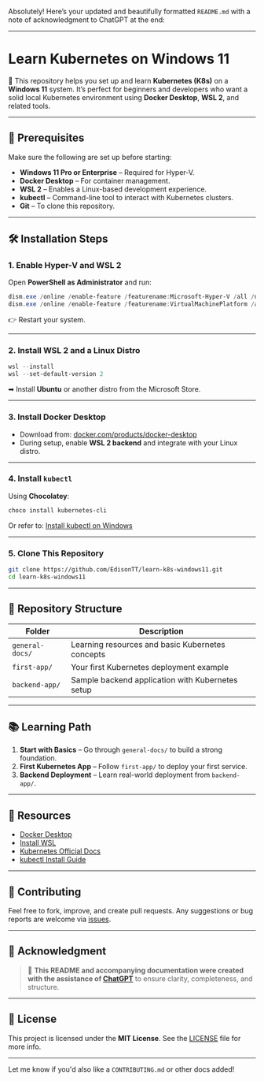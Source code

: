 Absolutely! Here’s your updated and beautifully formatted `README.md` with a note of acknowledgment to ChatGPT at the end:

---

# Learn Kubernetes on Windows 11

🚀 This repository helps you set up and learn **Kubernetes (K8s)** on a **Windows 11** system. It’s perfect for beginners and developers who want a solid local Kubernetes environment using **Docker Desktop**, **WSL 2**, and related tools.

---

## 🧰 Prerequisites

Make sure the following are set up before starting:

* **Windows 11 Pro or Enterprise** – Required for Hyper-V.
* **Docker Desktop** – For container management.
* **WSL 2** – Enables a Linux-based development experience.
* **kubectl** – Command-line tool to interact with Kubernetes clusters.
* **Git** – To clone this repository.

---

## 🛠 Installation Steps

### 1. Enable Hyper-V and WSL 2

Open **PowerShell as Administrator** and run:

```powershell
dism.exe /online /enable-feature /featurename:Microsoft-Hyper-V /all /norestart
dism.exe /online /enable-feature /featurename:VirtualMachinePlatform /all /norestart
```

👉 Restart your system.

---

### 2. Install WSL 2 and a Linux Distro

```powershell
wsl --install
wsl --set-default-version 2
```

➡ Install **Ubuntu** or another distro from the Microsoft Store.

---

### 3. Install Docker Desktop

* Download from: [docker.com/products/docker-desktop](https://www.docker.com/products/docker-desktop)
* During setup, enable **WSL 2 backend** and integrate with your Linux distro.

---

### 4. Install `kubectl`

Using **Chocolatey**:

```powershell
choco install kubernetes-cli
```

Or refer to: [Install kubectl on Windows](https://kubernetes.io/docs/tasks/tools/install-kubectl-windows/)

---

### 5. Clone This Repository

```bash
git clone https://github.com/EdisonTT/learn-k8s-windows11.git
cd learn-k8s-windows11
```

---

## 📁 Repository Structure

| Folder          | Description                                      |
| --------------- | ------------------------------------------------ |
| `general-docs/` | Learning resources and basic Kubernetes concepts |
| `first-app/`    | Your first Kubernetes deployment example         |
| `backend-app/`  | Sample backend application with Kubernetes setup |

---

## 📚 Learning Path

1. **Start with Basics** – Go through `general-docs/` to build a strong foundation.
2. **First Kubernetes App** – Follow `first-app/` to deploy your first service.
3. **Backend Deployment** – Learn real-world deployment from `backend-app/`.

---

## 🔗 Resources

* [Docker Desktop](https://www.docker.com/products/docker-desktop)
* [Install WSL](https://docs.microsoft.com/en-us/windows/wsl/install)
* [Kubernetes Official Docs](https://kubernetes.io/docs/)
* [kubectl Install Guide](https://kubernetes.io/docs/tasks/tools/install-kubectl-windows/)

---

## 🤝 Contributing

Feel free to fork, improve, and create pull requests. Any suggestions or bug reports are welcome via [issues](https://github.com/EdisonTT/learn-k8s-windows11/issues).

---

## 🧠 Acknowledgment

> 📝 **This README and accompanying documentation were created with the assistance of [ChatGPT](https://chat.openai.com/)** to ensure clarity, completeness, and structure.

---

## 📄 License

This project is licensed under the **MIT License**. See the [LICENSE](LICENSE) file for more info.

---

Let me know if you'd also like a `CONTRIBUTING.md` or other docs added!

